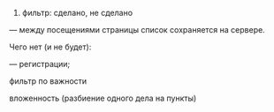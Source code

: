 
1) фильтр: сделано, не сделано

— между посещениями страницы список сохраняется на сервере.

Чего нет (и не будет):

— регистрации;

фильтр по важности

вложенность (разбиение одного дела на пункты)